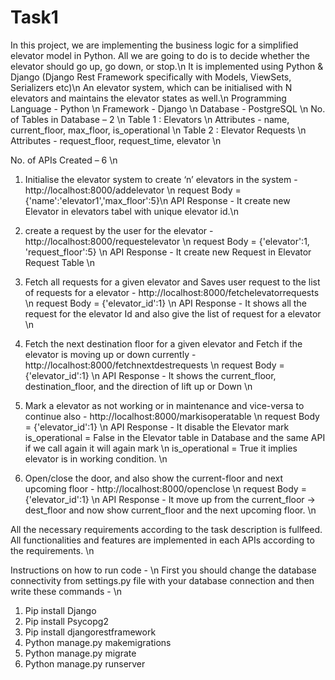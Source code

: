 # Task1
In this project, we are implementing the business logic for a simplified elevator model in Python. All we are going to do is to decide whether the elevator should go up, go down, or stop.\n
It is implemented using Python & Django (Django Rest Framework specifically with Models, ViewSets, Serializers etc)\n
An elevator system, which can be initialised with N elevators and maintains the elevator states as well.\n
Programming Language - Python \n
Framework - Django \n
Database - PostgreSQL \n
No. of Tables in Database – 2 \n
Table 1 : Elevators \n
    Attributes - name, current_floor, max_floor, is_operational \n
Table 2 : Elevator Requests \n
    Attributes - request_floor, request_time, elevator \n

No. of APIs Created – 6 \n
1. Initialise the elevator system to create ‘n’ elevators in the system - http://localhost:8000/addelevator \n
    request Body = {'name':'elevator1','max_floor':5}\n
    API Response - It create new Elevator in elevators tabel with unique elevator id.\n

2. create a request by the user for the elevator - http://localhost:8000/requestelevator \n
    request Body = {'elevator':1, 'request_floor':5} \n
    API Response - It create new Request in Elevator Request Table \n

3. Fetch all requests for a given elevator and Saves user request to the list of requests for a elevator - http://localhost:8000/fetchelevatorrequests \n
    request Body = {'elevator_id':1} \n
    API Response - It shows all the request for the elevator Id and also give the list of request for a elevator \n

4. Fetch the next destination floor for a given elevator and Fetch if the elevator is moving up or down currently - http://localhost:8000/fetchnextdestrequests \n
    request Body = {'elevator_id':1} \n
    API Response - It shows the current_floor, destination_floor, and the direction of lift up or Down \n

5. Mark a elevator as not working or in maintenance and vice-versa to continue also - http://localhost:8000/markisoperatable \n
    request Body = {'elevator_id':1} \n
    API Response - It disable the Elevator mark is_operational = False in the Elevator table in Database and the same API if we call again it will again mark \n is_operational = True it implies elevator is in working condition. \n

6. Open/close the door, and also show the current-floor and next upcoming floor - http://localhost:8000/openclose \n
    request Body = {'elevator_id':1} \n
    API Response - It move up from the current_floor -> dest_floor and now show current_floor and the next upcoming floor. \n

All the necessary requirements according to the task description is fullfeed. All functionalities and features are implemented in each APIs according to the requirements. \n

Instructions on how to run code - \n
First you should change the database connectivity from settings.py file with your database
connection and then write these commands - \n
1. Pip install Django
2. Pip install Psycopg2
3. Pip install djangorestframework
4. Python manage.py makemigrations
5. Python manage.py migrate
6. Python manage.py runserver
